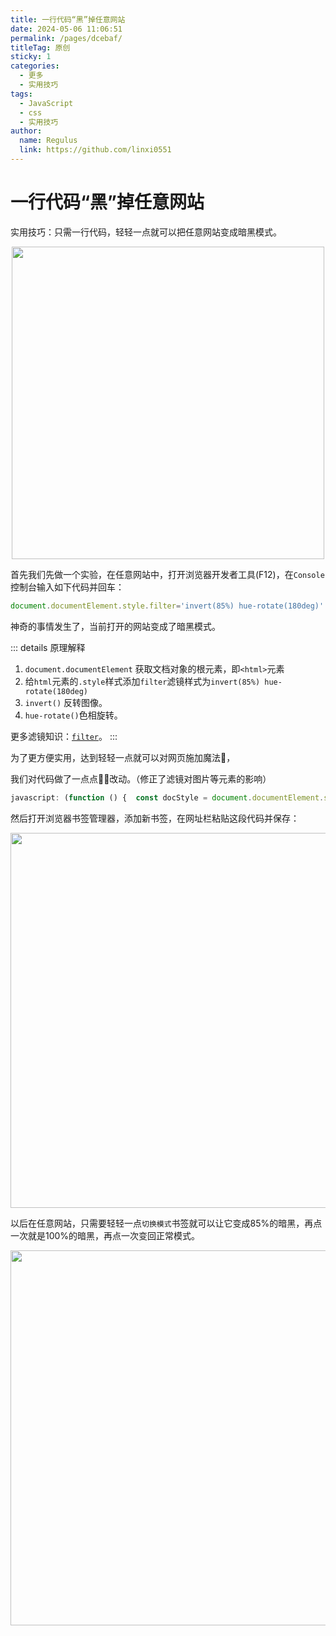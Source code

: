 ```yaml
---
title: 一行代码“黑”掉任意网站
date: 2024-05-06 11:06:51
permalink: /pages/dcebaf/
titleTag: 原创
sticky: 1
categories:
  - 更多
  - 实用技巧
tags:
  - JavaScript
  - css
  - 实用技巧
author:
  name: Regulus
  link: https://github.com/linxi0551
---
```

# 一行代码“黑”掉任意网站

实用技巧：只需一行代码，轻轻一点就可以把任意网站变成暗黑模式。
<p align="center"><img src="https://cdn.nlark.com/yuque/0/2024/png/40965929/1716186960966-396b9069-5b61-4743-b120-f6aacab4b4d0.png#averageHue=%233d3b3b&clientId=ua27bc848-9886-4&from=paste&id=uc99dd660&originHeight=527&originWidth=820&originalType=url&ratio=1&rotation=0&showTitle=false&size=145675&status=done&style=none&taskId=ubf0bc52b-3883-4a17-beee-18660be4b34&title=" width="500" style="cursor: zoom-in;"></p>

<!-- more -->

首先我们先做一个实验，在任意网站中，打开浏览器开发者工具(F12)，在`Console`控制台输入如下代码并回车：

```js
document.documentElement.style.filter='invert(85%) hue-rotate(180deg)'
```

神奇的事情发生了，当前打开的网站变成了暗黑模式。

::: details 原理解释
1. `document.documentElement` 获取文档对象的根元素，即`<html>`元素
2. 给`html`元素的`.style`样式添加`filter`滤镜样式为`invert(85%) hue-rotate(180deg)`
3. `invert()` 反转图像。
4. `hue-rotate()`色相旋转。

更多滤镜知识：[`filter`](https://developer.mozilla.org/zh-CN/docs/Web/CSS/filter)。
:::





为了更方便实用，达到轻轻一点就可以对网页施加魔法🎉，

我们对代码做了一点点🤏🏻改动。（修正了滤镜对图片等元素的影响）
```js
javascript: (function () {  const docStyle = document.documentElement.style;  if (!window.modeIndex) {    window.modeIndex = 0;  }  const styleList = [    '',    'invert(85%) hue-rotate(180deg)',   'invert(100%) hue-rotate(180deg)',  ];  modeIndex = modeIndex >= styleList.length - 1 ? 0 : modeIndex + 1;  docStyle.filter = styleList[modeIndex];  document.body.querySelectorAll('img, picture, video').forEach(el => el.style.filter = modeIndex ? 'invert(1) hue-rotate(180deg)' : '');})();
```

然后打开浏览器书签管理器，添加新书签，在网址栏粘贴这段代码并保存：
<p align="center"><img src="https://cdn.nlark.com/yuque/0/2024/png/40965929/1716186974239-23e2ac8a-d4e4-4eef-b5c4-6264ac961482.png#averageHue=%23f5f7f9&clientId=ua27bc848-9886-4&from=paste&height=334&id=u2f5f12f8&originHeight=275&originWidth=509&originalType=url&ratio=1&rotation=0&showTitle=false&size=18363&status=done&style=none&taskId=u95742769-b345-4c37-9b9c-96e2d24abe1&title=&width=619" width="600" style="cursor: zoom-in;"></p>

以后在任意网站，只需要轻轻一点`切换模式`书签就可以让它变成85%的暗黑，再点一次就是100%的暗黑，再点一次变回正常模式。

<p align="center"><img src="https://cdn.nlark.com/yuque/0/2024/png/40965929/1716186993625-b018a2b2-48ca-4a44-98a7-20edc989664e.png#averageHue=%233d3b3b&clientId=ua27bc848-9886-4&from=paste&id=ud7fed5b3&originHeight=527&originWidth=820&originalType=url&ratio=1&rotation=0&showTitle=false&size=145675&status=done&style=none&taskId=u6f13ce4d-7fce-493f-bc08-1068e40eebc&title=" width="600" style="cursor: zoom-in;"></p>

